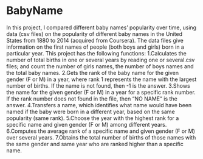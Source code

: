 # BabyName
In this project, I compared different baby names’ popularity over time, using data (csv files) on the popularity of different baby names in the United States from 1880 to 2014 (acquired from Coursera). The data files give information on the first names of people (both boys and girls) born in a particular year.
This project has the following functions:
  1.Calculates the number of total births in one or several years by reading one or several.csv files; and count the number of girls names, the number of boys names and the total baby names.
  2.Gets the rank of the baby name for the given gender (F or M) in a year, where rank 1 represents the name with the largest number of births. If the name is not found, then -1 is the answer.
  3.Shows the name for the given gender (F or M) in a year for a specific rank number. If the rank number does not found in the file, then “NO NAME” is the answer.
  4.Transfers a name, which identifies what name would have been named if the baby were born in a different year, based on the same popularity (same rank).
  5.Choose the year with the highest rank for a specific name and given gender (F or M) among different years.
  6.Computes the average rank of a specific name and given gender (F or M) over several years.
  7.Obtains the total number of births of those names with the same gender and same year who are ranked higher than a specific name.
